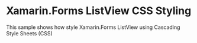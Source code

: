 # Xamarin.Forms ListView CSS Styling

This sample shows how style Xamarin.Forms ListView using Cascading Style Sheets (CSS)
